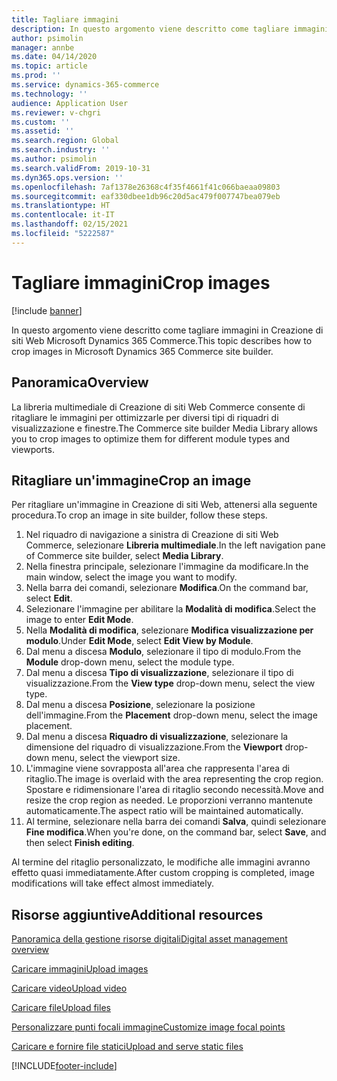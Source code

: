 ```yaml
---
title: Tagliare immagini
description: In questo argomento viene descritto come tagliare immagini in Creazione di siti Web Microsoft Dynamics 365 Commerce.
author: psimolin
manager: annbe
ms.date: 04/14/2020
ms.topic: article
ms.prod: ''
ms.service: dynamics-365-commerce
ms.technology: ''
audience: Application User
ms.reviewer: v-chgri
ms.custom: ''
ms.assetid: ''
ms.search.region: Global
ms.search.industry: ''
ms.author: psimolin
ms.search.validFrom: 2019-10-31
ms.dyn365.ops.version: ''
ms.openlocfilehash: 7af1378e26368c4f35f4661f41c066baeaa09803
ms.sourcegitcommit: eaf330dbee1db96c20d5ac479f007747bea079eb
ms.translationtype: HT
ms.contentlocale: it-IT
ms.lasthandoff: 02/15/2021
ms.locfileid: "5222587"
---
```

# <a name="crop-images"></a><span data-ttu-id="17e19-103">Tagliare immagini</span><span class="sxs-lookup"><span data-stu-id="17e19-103">Crop images</span></span>

[!include [banner](includes/banner.md)]

<span data-ttu-id="17e19-104">In questo argomento viene descritto come tagliare immagini in Creazione di siti Web Microsoft Dynamics 365 Commerce.</span><span class="sxs-lookup"><span data-stu-id="17e19-104">This topic describes how to crop images in Microsoft Dynamics 365 Commerce site builder.</span></span>

## <a name="overview"></a><span data-ttu-id="17e19-105">Panoramica</span><span class="sxs-lookup"><span data-stu-id="17e19-105">Overview</span></span>

<span data-ttu-id="17e19-106">La libreria multimediale di Creazione di siti Web Commerce consente di ritagliare le immagini per ottimizzarle per diversi tipi di riquadri di visualizzazione e finestre.</span><span class="sxs-lookup"><span data-stu-id="17e19-106">The Commerce site builder Media Library allows you to crop images to optimize them for different module types and viewports.</span></span>

## <a name="crop-an-image"></a><span data-ttu-id="17e19-107">Ritagliare un'immagine</span><span class="sxs-lookup"><span data-stu-id="17e19-107">Crop an image</span></span>

<span data-ttu-id="17e19-108">Per ritagliare un'immagine in Creazione di siti Web, attenersi alla seguente procedura.</span><span class="sxs-lookup"><span data-stu-id="17e19-108">To crop an image in site builder, follow these steps.</span></span>

1. <span data-ttu-id="17e19-109">Nel riquadro di navigazione a sinistra di Creazione di siti Web Commerce, selezionare **Libreria multimediale**.</span><span class="sxs-lookup"><span data-stu-id="17e19-109">In the left navigation pane of Commerce site builder, select **Media Library**.</span></span>
1. <span data-ttu-id="17e19-110">Nella finestra principale, selezionare l'immagine da modificare.</span><span class="sxs-lookup"><span data-stu-id="17e19-110">In the main window, select the image you want to modify.</span></span>
1. <span data-ttu-id="17e19-111">Nella barra dei comandi, selezionare **Modifica**.</span><span class="sxs-lookup"><span data-stu-id="17e19-111">On the command bar, select **Edit**.</span></span>
1. <span data-ttu-id="17e19-112">Selezionare l'immagine per abilitare la **Modalità di modifica**.</span><span class="sxs-lookup"><span data-stu-id="17e19-112">Select the image to enter **Edit Mode**.</span></span>
1. <span data-ttu-id="17e19-113">Nella **Modalità di modifica**, selezionare **Modifica visualizzazione per modulo**.</span><span class="sxs-lookup"><span data-stu-id="17e19-113">Under **Edit Mode**, select **Edit View by Module**.</span></span>
1. <span data-ttu-id="17e19-114">Dal menu a discesa **Modulo**, selezionare il tipo di modulo.</span><span class="sxs-lookup"><span data-stu-id="17e19-114">From the **Module** drop-down menu, select the module type.</span></span>
1. <span data-ttu-id="17e19-115">Dal menu a discesa **Tipo di visualizzazione**, selezionare il tipo di visualizzazione.</span><span class="sxs-lookup"><span data-stu-id="17e19-115">From the **View type** drop-down menu, select the view type.</span></span>
1. <span data-ttu-id="17e19-116">Dal menu a discesa **Posizione**, selezionare la posizione dell'immagine.</span><span class="sxs-lookup"><span data-stu-id="17e19-116">From the **Placement** drop-down menu, select the image placement.</span></span>
1. <span data-ttu-id="17e19-117">Dal menu a discesa **Riquadro di visualizzazione**, selezionare la dimensione del riquadro di visualizzazione.</span><span class="sxs-lookup"><span data-stu-id="17e19-117">From the **Viewport** drop-down menu, select the viewport size.</span></span>
1. <span data-ttu-id="17e19-118">L'immagine viene sovrapposta all'area che rappresenta l'area di ritaglio.</span><span class="sxs-lookup"><span data-stu-id="17e19-118">The image is overlaid with the area representing the crop region.</span></span> <span data-ttu-id="17e19-119">Spostare e ridimensionare l'area di ritaglio secondo necessità.</span><span class="sxs-lookup"><span data-stu-id="17e19-119">Move and resize the crop region as needed.</span></span> <span data-ttu-id="17e19-120">Le proporzioni verranno mantenute automaticamente.</span><span class="sxs-lookup"><span data-stu-id="17e19-120">The aspect ratio will be maintained automatically.</span></span>
1. <span data-ttu-id="17e19-121">Al termine, selezionare nella barra dei comandi **Salva**, quindi selezionare **Fine modifica**.</span><span class="sxs-lookup"><span data-stu-id="17e19-121">When you're done, on the command bar, select **Save**, and then select **Finish editing**.</span></span> 

<span data-ttu-id="17e19-122">Al termine del ritaglio personalizzato, le modifiche alle immagini avranno effetto quasi immediatamente.</span><span class="sxs-lookup"><span data-stu-id="17e19-122">After custom cropping is completed, image modifications will take effect almost immediately.</span></span>

## <a name="additional-resources"></a><span data-ttu-id="17e19-123">Risorse aggiuntive</span><span class="sxs-lookup"><span data-stu-id="17e19-123">Additional resources</span></span>

[<span data-ttu-id="17e19-124">Panoramica della gestione risorse digitali</span><span class="sxs-lookup"><span data-stu-id="17e19-124">Digital asset management overview</span></span>](dam-overview.md)

[<span data-ttu-id="17e19-125">Caricare immagini</span><span class="sxs-lookup"><span data-stu-id="17e19-125">Upload images</span></span>](dam-upload-images.md)

[<span data-ttu-id="17e19-126">Caricare video</span><span class="sxs-lookup"><span data-stu-id="17e19-126">Upload video</span></span>](dam-upload-video.md)

[<span data-ttu-id="17e19-127">Caricare file</span><span class="sxs-lookup"><span data-stu-id="17e19-127">Upload files</span></span>](dam-upload-files.md)

[<span data-ttu-id="17e19-128">Personalizzare punti focali immagine</span><span class="sxs-lookup"><span data-stu-id="17e19-128">Customize image focal points</span></span>](dam-custom-focal-point.md)

[<span data-ttu-id="17e19-129">Caricare e fornire file statici</span><span class="sxs-lookup"><span data-stu-id="17e19-129">Upload and serve static files</span></span>](upload-serve-static-files.md)


[!INCLUDE[footer-include](../includes/footer-banner.md)]